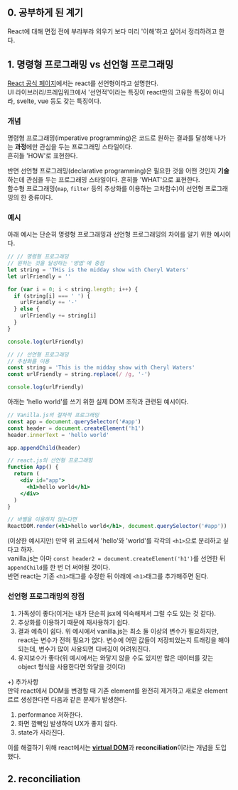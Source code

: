 ## 0. 공부하게 된 계기

React에 대해 면접 전에 부랴부랴 외우기 보다 미리 '이해'하고 싶어서 정리하려고 한다.

## 1. 명령형 프로그래밍 vs 선언형 프로그래밍

[React 공식 페이지](https://ko.reactjs.org/)에서는 react를 선언형이라고 설명한다.  
UI 라이브러리/프레임워크에서 '선언적'이라는 특징이 react만의 고유한 특징이 아니라, svelte, vue 등도 갖는 특징이다.

### 개념

명령형 프로그래밍(imperative programming)은 코드로 원하는 결과를 달성해 나가는 **과정**에만 관심을 두는 프로그래밍 스타일이다.  
흔히들 'HOW'로 표현한다.

반면 선언형 프로그래밍(declarative programming)은 필요한 것을 어떤 것인지 **기술**하는데 관심을 두는 프로그래밍 스타일이다.
흔히들 'WHAT'으로 표현한다.  
함수형 프로그래밍(`map`, `filter` 등의 추상화를 이용하는 고차함수)이 선언형 프로그래밍의 한 종류이다.

### 예시

아래 예시는 단순히 명령형 프로그래밍과 선언형 프로그래밍의 차이를 알기 위한 예시이다.

```javascript
// // 명령형 프로그래밍
// 원하는 것을 달성하는 '방법'에 중점
let string = 'THis is the midday show with Cheryl Waters'
let urlFriendly = ''

for (var i = 0; i < string.length; i++) {
  if (string[i] === ' ') {
    urlFriendly += '-'
  } else {
    urlFriendly += string[i]
  }
}

console.log(urlFriendly)

// // 선언형 프로그래밍
// 추상화를 이용
const string = 'This is the midday show with Cheryl Waters'
const urlFriendly = string.replace(/ /g, '-')

console.log(urlFriendly)
```

아래는 'hello world'를 쓰기 위한 실제 DOM 조작과 관련된 예시이다.

```javascript
// Vanilla.js의 절차적 프로그래밍
const app = document.querySelector('#app')
const header = document.createElement('h1')
header.innerText = 'hello world'

app.appendChild(header)
```

```jsx
// react.js의 선언형 프로그래밍
function App() {
  return (
    <div id="app">
      <h1>hello world</h1>
    </div>
  )
}

// 바벨을 이용하지 않는다면
ReactDOM.render(<h1>hello world</h1>, document.querySelector('#app'))
```

(이상한 예시지만) 만약 위 코드에서 'hello'와 'world'를 각각의 `<h1>`으로 분리하고 싶다고 하자.  
vanilla.js는 아마 `const header2 = document.createElement('h1')`를 선언한 뒤 `appendChild`를 한 번 더 써야될 것이다.  
반면 react는 기존 `<h1>`태그를 수정한 뒤 아래에 `<h1>`태그를 추가해주면 된다.

### 선언형 프로그래밍의 장점

1. 가독성이 좋다(이거는 내가 단순히 jsx에 익숙해져서 그럴 수도 있는 것 같다).
2. 추상화를 이용하기 때문에 재사용하기 쉽다.
3. 결과 예측이 쉽다. 위 예시에서 vanilla.js는 최소 둘 이상의 변수가 필요하지만, react는 변수가 전혀 필요가 없다. 변수에 어떤 값들이 저장되었는지 트래킹을 해야되는데, 변수가 많이 사용되면 디버깅이 어려워진다.
4. 유지보수가 좋다(위 예시에서는 와닿지 않을 수도 있지만 많은 데이터를 갖는 object 형식을 사용한다면 와닿을 것이다)

+) 추가사항  
만약 react에서 DOM을 변경할 때 기존 element를 완전히 제거하고 새로운 element르르 생성한다면 다음과 같은 문제가 발생한다.

1. performance 저하한다.
2. 화면 깜빡임 발생하여 UX가 좋지 않다.
3. state가 사라진다.

이를 해결하기 위해 react에서는 [**virtual DOM**](https://github.com/mochang2/development-diary/blob/main/029-virtual%20DOM.md)과 **reconciliation**이라는 개념을 도입했다.

## 2. reconciliation
